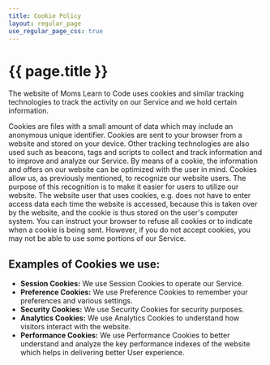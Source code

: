 ```yaml
---
title: Cookie Policy
layout: regular_page
use_regular_page_css: true
---
```


# {{ page.title }}

The website of Moms Learn to Code uses cookies and similar tracking technologies to track the activity on our Service and we hold certain information.

Cookies are files with a small amount of data which may include an anonymous unique identifier. Cookies are sent to your browser from a website and stored on your device. Other tracking technologies are also used such as beacons, tags and scripts to collect and track information and to improve and analyze our Service. By means of a cookie, the information and offers on our website can be optimized with the user in mind. Cookies allow us, as previously mentioned, to recognize our website users. The purpose of this recognition is to make it easier for users to utilize our website. The website user that uses cookies, e.g. does not have to enter access data each time the website is accessed, because this is taken over by the website, and the cookie is thus stored on the user's computer system. You can instruct your browser to refuse all cookies or to indicate when a cookie is being sent. However, if you do not accept cookies, you may not be able to use some portions of our Service.

## Examples of Cookies we use:
- **Session Cookies:** We use Session Cookies to operate our Service.  
- **Preference Cookies:** We use Preference Cookies to remember your preferences and various settings.  
- **Security Cookies:** We use Security Cookies for security purposes.  
- **Analytics Cookies:** We use Analytics Cookies to understand how visitors interact with the website.  
- **Performance Cookies:** We use Performance Cookies to better understand and analyze the key performance indexes of the website which helps in delivering better User experience. 
